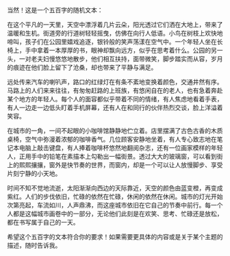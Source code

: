当然！这是一个五百字的随机文本：

在这个平凡的一天里，天空中漂浮着几片云朵，阳光透过它们洒在大地上，带来了温暖和生机。街道旁的行道树轻轻摇曳，仿佛在向行人低语。小鸟在树枝上欢快地啼叫，孩子们在公园里嬉戏追逐，银铃般的笑声荡漾在空气中。一个年轻人坐在长椅上，手中拿着一本厚厚的书，眼神却飘向远方，似乎在思考着什么。公园的另一头，一对老夫妇慢悠悠地散步，他们相互扶持，面带微笑，脚步踏实而从容，岁月的痕迹在他们脸上留下了沧桑，却也带来了平静与满足。

远处传来汽车的喇叭声，路口的红绿灯在有条不紊地变换着颜色，交通井然有序。马路上的人们来来往往，有匆匆赶路的上班族，有悠闲自在的老人，也有急着奔赴某个地方的年轻人。每个人的面容都似乎带着不同的情绪，有人焦虑地看着手表，有人一边走一边低头盯着手机屏幕，还有人在和同行的伙伴热烈交谈，脸上洋溢着笑容。

在城市的一角，一间不起眼的小咖啡馆静静地伫立着。店里摆满了古色古香的木质桌椅，空气中弥漫着浓郁的咖啡香气。几位顾客安静地坐着，有人专心致志地在笔记本电脑上敲击键盘，有人捧着咖啡杯悠然地翻阅杂志，还有一位画家模样的年轻人，正用手中的铅笔在素描本上勾勒出一幅街景。透过大大的玻璃窗，可以看到街上的熙熙攘攘，窗外是快节奏的世界，而窗内，却是一个可以让人放慢脚步、享受片刻宁静的小天地。

时间不知不觉地流逝，太阳渐渐向西边的天际靠近，天空的颜色由蓝变橙，再变成紫红。人们的步伐依旧，忙碌的依然在忙碌，休闲的依然在休闲。城市的灯光开始次第亮起，车流如川，人声鼎沸，而这座城市依旧在它自己的节奏中前行。每一个人都是这幅城市画卷中的一部分，无论他们此刻是在欢笑、思考、忙碌还是放松，都在书写属于自己的一天。

希望这个五百字的文本符合你的要求！如果需要更具体的内容或是关于某个主题的描述，随时告诉我。
